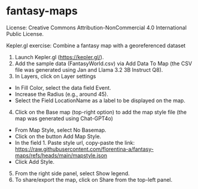 # fantasy-maps
License: Creative Commons Attribution-NonCommercial 4.0 International Public License.

Kepler.gl exercise: Combine a fantasy map with a georeferenced dataset
1. Launch Kepler.gl (https://kepler.gl/).
2. Add the sample data (FantasyWorld.csv) via Add Data To Map (the CSV file was generated using Jan and Llama 3.2 3B Instruct Q8).
3. In Layers, click on Layer settings
  - In Fill Color, select the data field Event.
  - Increase the Radius (e.g., around 45).
  - Select the Field LocationName as a label to be displayed on the map.
4. Click on the Base map (top-right option) to add the map style file (the map was generated using Chat-GPT4o)
  - From Map Style, select No Basemap.
  - Click on the button Add Map Style.
  - In the field 1. Paste style url, copy-paste the link:
    https://raw.githubusercontent.com/florentina-a/fantasy-maps/refs/heads/main/mapstyle.json
  - Click Add Style.
5. From the right side panel, select Show legend.
6. To share/export the map, click on Share from the top-left panel. 
